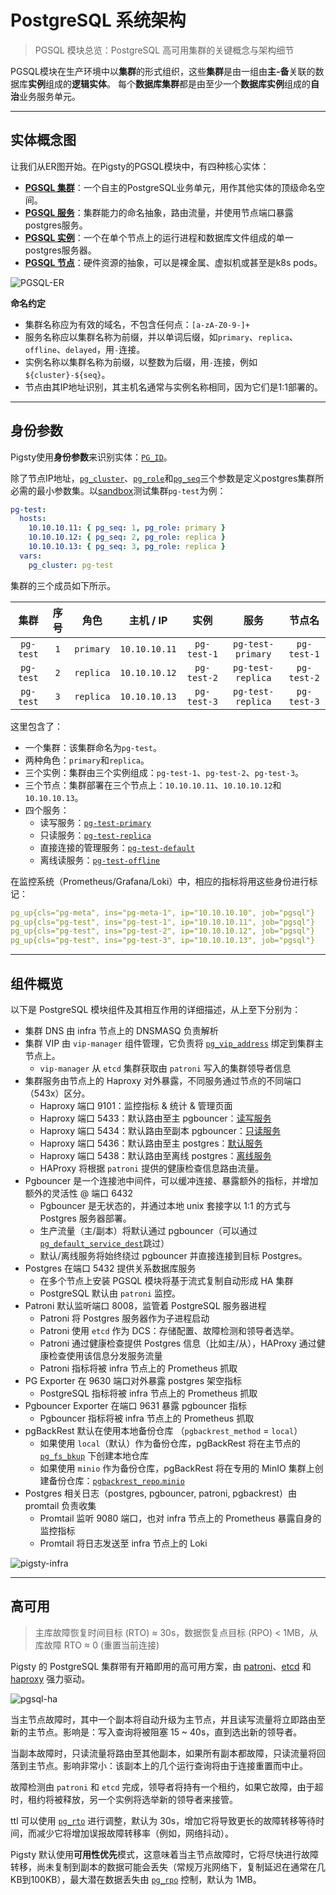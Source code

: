 # PostgreSQL 系统架构

> PGSQL 模块总览：PostgreSQL 高可用集群的关键概念与架构细节 

PGSQL模块在生产环境中以**集群**的形式组织，这些**集群**是由一组由**主-备**关联的数据库**实例**组成的**逻辑实体**。
每个**数据库集群**都是由至少一个**数据库实例**组成的**自治**业务服务单元。

----------------

## 实体概念图

让我们从ER图开始。在Pigsty的PGSQL模块中，有四种核心实体：

- [**PGSQL 集群**](#集群)：一个自主的PostgreSQL业务单元，用作其他实体的顶级命名空间。
- [**PGSQL 服务**](#服务)：集群能力的命名抽象，路由流量，并使用节点端口暴露postgres服务。
- [**PGSQL 实例**](#实例)：一个在单个节点上的运行进程和数据库文件组成的单一postgres服务器。
- [**PGSQL 节点**](#节点)：硬件资源的抽象，可以是裸金属、虚拟机或甚至是k8s pods。

![PGSQL-ER](https://user-images.githubusercontent.com/8587410/217492920-47613743-88b8-4c21-a8b9-cf7420cdd50f.png)

**命名约定**

- 集群名称应为有效的域名，不包含任何点：`[a-zA-Z0-9-]+`
- 服务名称应以集群名称为前缀，并以单词后缀，如`primary`、`replica`、`offline`、`delayed`，用`-`连接。
- 实例名称以集群名称为前缀，以整数为后缀，用`-`连接，例如`${cluster}-${seq}`。
- 节点由其IP地址识别，其主机名通常与实例名称相同，因为它们是1:1部署的。


----------------

## 身份参数

Pigsty使用**身份参数**来识别实体：[`PG_ID`](PARAM#PG_ID)。

除了节点IP地址，[`pg_cluster`](PARAM#pg_cluster)、[`pg_role`](PARAM#pg_role)和[`pg_seq`](PARAM#pg_seq)三个参数是定义postgres集群所必需的最小参数集。以[sandbox](PROVISION#sandbox)测试集群`pg-test`为例：

```yaml
pg-test:
  hosts:
    10.10.10.11: { pg_seq: 1, pg_role: primary }
    10.10.10.12: { pg_seq: 2, pg_role: replica }
    10.10.10.13: { pg_seq: 3, pg_role: replica }
  vars:
    pg_cluster: pg-test
```

集群的三个成员如下所示。

| 集群 | 序号 | 角色 | 主机 / IP | 实例 | 服务 | 节点名 |
|:---------:|:---:|:---------:|:-------------:|:-----------:|:-----------------:|:-----------:|
| `pg-test` | `1` | `primary` | `10.10.10.11` | `pg-test-1` | `pg-test-primary` | `pg-test-1` |
| `pg-test` | `2` | `replica` | `10.10.10.12` | `pg-test-2` | `pg-test-replica` | `pg-test-2` |
| `pg-test` | `3` | `replica` | `10.10.10.13` | `pg-test-3` | `pg-test-replica` | `pg-test-3` |

这里包含了：

- 一个集群：该集群命名为`pg-test`。
- 两种角色：`primary`和`replica`。
- 三个实例：集群由三个实例组成：`pg-test-1`、`pg-test-2`、`pg-test-3`。
- 三个节点：集群部署在三个节点上：`10.10.10.11`、`10.10.10.12`和`10.10.10.13`。
- 四个服务：
  - 读写服务：[`pg-test-primary`](PGSQL-SVC#primary-service)
  - 只读服务：[`pg-test-replica`](PGSQL-SVC#replica-service)
  - 直接连接的管理服务：[`pg-test-default`](PGSQL-SVC#default-service)
  - 离线读服务：[`pg-test-offline`](PGSQL-SVC#offline-service)

在监控系统（Prometheus/Grafana/Loki）中，相应的指标将用这些身份进行标记：

```yaml
pg_up{cls="pg-meta", ins="pg-meta-1", ip="10.10.10.10", job="pgsql"}
pg_up{cls="pg-test", ins="pg-test-1", ip="10.10.10.11", job="pgsql"}
pg_up{cls="pg-test", ins="pg-test-2", ip="10.10.10.12", job="pgsql"}
pg_up{cls="pg-test", ins="pg-test-3", ip="10.10.10.13", job="pgsql"}
```




----------------

## 组件概览

以下是 PostgreSQL 模块组件及其相互作用的详细描述，从上至下分别为：

- 集群 DNS 由 infra 节点上的 DNSMASQ 负责解析
- 集群 VIP 由 `vip-manager` 组件管理，它负责将 [`pg_vip_address`](PARAM#pg_vip_address) 绑定到集群主节点上。
  - `vip-manager` 从 `etcd` 集群获取由 `patroni` 写入的集群领导者信息
- 集群服务由节点上的 Haproxy 对外暴露，不同服务通过节点的不同端口（543x）区分。
  - Haproxy 端口 9101：监控指标 & 统计 & 管理页面
  - Haproxy 端口 5433：默认路由至主 pgbouncer：[读写服务](PGSQL-SVC#primary-service)
  - Haproxy 端口 5434：默认路由至副本 pgbouncer：[只读服务](PGSQL-SVC#replica-service)
  - Haproxy 端口 5436：默认路由至主 postgres：[默认服务](PGSQL-SVC#default-service)
  - Haproxy 端口 5438：默认路由至离线 postgres：[离线服务](PGSQL-SVC#offline-service)
  - HAProxy 将根据 `patroni` 提供的健康检查信息路由流量。
- Pgbouncer 是一个连接池中间件，可以缓冲连接、暴露额外的指标，并增加额外的灵活性 @ 端口 6432
  - Pgbouncer 是无状态的，并通过本地 unix 套接字以 1:1 的方式与 Postgres 服务器部署。
  - 生产流量（主/副本）将默认通过 pgbouncer（可以通过[`pg_default_service_dest`](PARAM#pg_default_service_dest)跳过）
  - 默认/离线服务将始终绕过 pgbouncer 并直接连接到目标 Postgres。
- Postgres 在端口 5432 提供关系数据库服务
  - 在多个节点上安装 PGSQL 模块将基于流式复制自动形成 HA 集群
  - PostgreSQL 默认由 `patroni` 监控。
- Patroni 默认监听端口 8008，监管着 PostgreSQL 服务器进程
  - Patroni 将 Postgres 服务器作为子进程启动
  - Patroni 使用 `etcd` 作为 DCS：存储配置、故障检测和领导者选举。
  - Patroni 通过健康检查提供 Postgres 信息（比如主/从），HAProxy 通过健康检查使用该信息分发服务流量
  - Patroni 指标将被 infra 节点上的 Prometheus 抓取
- PG Exporter 在 9630 端口对外暴露 postgres 架空指标
  - PostgreSQL 指标将被 infra 节点上的 Prometheus 抓取
- Pgbouncer Exporter 在端口 9631 暴露 pgbouncer 指标
  - Pgbouncer 指标将被 infra 节点上的 Prometheus 抓取
- pgBackRest 默认在使用本地备份仓库 （`pgbackrest_method` = `local`）
  - 如果使用 `local`（默认）作为备份仓库，pgBackRest 将在主节点的[`pg_fs_bkup`](PARAM#pg_fs_bkup) 下创建本地仓库
  - 如果使用 `minio` 作为备份仓库，pgBackRest 将在专用的 MinIO 集群上创建备份仓库：[`pgbackrest_repo`.`minio`](PARAM#pgbackrest_repo)
- Postgres 相关日志（postgres, pgbouncer, patroni, pgbackrest）由 promtail 负责收集
  - Promtail 监听 9080 端口，也对 infra 节点上的 Prometheus 暴露自身的监控指标 
  - Promtail 将日志发送至 infra 节点上的 Loki

![pigsty-infra](https://user-images.githubusercontent.com/8587410/206972543-664ae71b-7ed1-4e82-90bd-5aa44c73bca4.gif)



----------------

## 高可用

> 主库故障恢复时间目标 (RTO) ≈ 30s，数据恢复点目标 (RPO) < 1MB，从库故障 RTO ≈ 0 (重置当前连接)

Pigsty 的 PostgreSQL 集群带有开箱即用的高可用方案，由 [patroni](https://patroni.readthedocs.io/en/latest/)、[etcd](https://etcd.io/) 和 [haproxy](http://www.haproxy.org/) 强力驱动。

![pgsql-ha](https://user-images.githubusercontent.com/8587410/206971583-74293d7b-d29a-4ca2-8728-75d50421c371.gif)

当主节点故障时，其中一个副本将自动升级为主节点，并且读写流量将立即路由至新的主节点。影响是：写入查询将被阻塞 15 ~ 40s，直到选出新的领导者。

当副本故障时，只读流量将路由至其他副本，如果所有副本都故障，只读流量将回落到主节点。影响非常小：该副本上的几个运行查询将由于连接重置而中止。

故障检测由 `patroni` 和 `etcd` 完成，领导者将持有一个租约，如果它故障，由于超时，租约将被释放，另一个实例将选举新的领导者来接管。

ttl 可以使用 [`pg_rto`](PARAM#pg_rto) 进行调整，默认为 30s，增加它将导致更长的故障转移等待时间，而减少它将增加误报故障转移率（例如，网络抖动）。

Pigsty 默认使用**可用性优先**模式，这意味着当主节点故障时，它将尽快进行故障转移，尚未复制到副本的数据可能会丢失（常规万兆网络下，复制延迟在通常在几KB到100KB），最大潜在数据丢失由 [`pg_rpo`](PARAM#pg_rpo) 控制，默认为 1MB。

